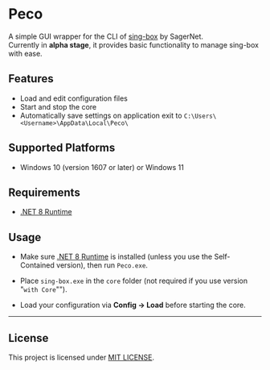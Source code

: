 # Peco

A simple GUI wrapper for the CLI of [sing-box](https://github.com/SagerNet/sing-box) by SagerNet.  
Currently in **alpha stage**, it provides basic functionality to manage sing-box with ease.

## Features

- Load and edit configuration files
- Start and stop the core
- Automatically save settings on application exit to `C:\Users\<Username>\AppData\Local\Peco\`

## Supported Platforms

- Windows 10 (version 1607 or later) or Windows 11

## Requirements

- [.NET 8 Runtime](https://dotnet.microsoft.com/en-us/download/dotnet/thank-you/runtime-desktop-8.0.18-windows-x64-installer)


## Usage

- Make sure [.NET 8 Runtime](https://dotnet.microsoft.com/en-us/download/dotnet/thank-you/runtime-desktop-8.0.18-windows-x64-installer) is installed (unless you use the Self-Contained version), then run `Peco.exe`.

- Place `sing-box.exe` in the `core` folder (not required if you use version "`with Core`"").

- Load your configuration via **Config → Load** before starting the core.

---

## License

This project is licensed under [MIT LICENSE](./LICENSE).